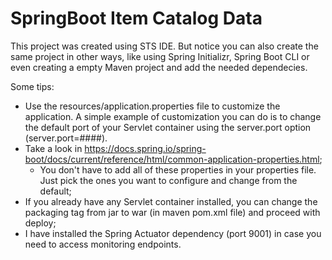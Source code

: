 # SpringBoot Item Catalog Data

This project was created using STS IDE. But notice you can also create the same project in other ways, like using Spring Initializr, Spring Boot CLI or even creating a empty Maven project and add the needed dependecies.

Some tips:
- Use the resources/application.properties file to customize the application. A simple example of customization you can do is to change the default port of your Servlet container using the server.port option (server.port=####).
- Take a look in https://docs.spring.io/spring-boot/docs/current/reference/html/common-application-properties.html;
  - You don't have to add all of these properties in your properties file. Just pick the ones you want to configure and change from the default;
- If you already have any Servlet container installed, you can change the packaging tag from jar to war (in maven pom.xml file) and proceed with deploy;
- I have installed the Spring Actuator dependency (port 9001) in case you need to access monitoring endpoints.
